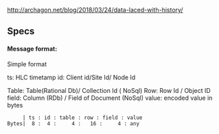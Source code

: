 http://archagon.net/blog/2018/03/24/data-laced-with-history/

## Specs

#### Message format:

Simple format

ts: HLC timetamp
id: Client id/Site Id/ Node Id

Table: Table(Rational Db)/ Collection Id ( NoSql)
Row: Row Id / Object ID
field: Column (RDb) / Field of Document (NoSql)
value: encoded value in bytes

```
     | ts : id : table : row : field : value
Bytes|  8 :  4 :     4 :   16 :     4 : any
```
